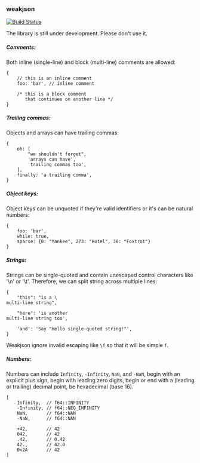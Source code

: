 ### weakjson

[![Build Status](https://travis-ci.org/defuz/weakjson.svg?branch=master)](https://travis-ci.org/defuz/weakjson)

The library is still under development. Please don't use it.

##### Comments:

Both inline (single-line) and block (multi-line) comments are allowed:

```
{
    // this is an inline comment
    foo: 'bar', // inline comment

    /* this is a block comment
       that continues on another line */
}
```

##### Trailing commas:

Objects and arrays can have trailing commas:

```
{
    oh: [
        "we shouldn't forget",
        'arrays can have',
        'trailing commas too',
    ],
    finally: 'a trailing comma',
}
```


##### Object keys:

Object keys can be unquoted if they're valid identifiers or it's can be natural numbers:

```
{
    foo: 'bar',
    while: true,
    sparse: {0: "Yankee", 273: "Hotel", 38: "Foxtrot"}
}
```
##### Strings:

Strings can be single-quoted and contain unescaped control characters like '\n' or '\t'.
Therefore, we can split string across multiple lines:

```
{
    "this": "is a \
multi-line string",

    "here": 'is another
multi-line string too',

    'and': 'Say "Hello single-quoted string!"',
}
```

Weakjson ignore invalid escaping like `\f` so that it will be simple `f`.

##### Numbers:

Numbers can include `Infinity`, `-Infinity`, `NaN`, and `-NaN`,
begin with an explicit plus sign,
begin with leading zero digits,
begin or end with a (leading or trailing) decimal point,
be hexadecimal (base 16).

```
[
    Infinity,  // f64::INFINITY
    -Infinity, // f64::NEG_INFINITY
    NaN,       // f64::NAN
    -NaN,      // f64::NAN

    +42,       // 42
    042,       // 42
    .42,       // 0.42
    42.,       // 42.0
    0x2A       // 42
]
```
